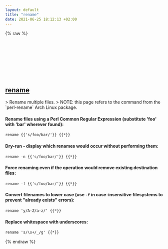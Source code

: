 ```yaml
---
layout: default
title: "rename"
date: 2021-06-25 18:12:13 +02:00
---
```

{% raw %}
<h2 id="rename">
  <a href="/en/linux/perl-rename.html">rename</a> <a href="#rename"><svg class="icon">
    <use href="/assets/images/unicode_sprite.svg#link" />
  </svg></a>
</h2>
> Rename multiple files.
> NOTE: this page refers to the command from the `perl-rename` Arch Linux package.

#### Rename files using a Perl Common Regular Expression (substitute 'foo' with 'bar' wherever found):
```shell
rename {{'s/foo/bar/'}} {{*}}
```
#### Dry-run - display which renames would occur without performing them:
```shell
rename -n {{'s/foo/bar/'}} {{*}}
```
#### Force renaming even if the operation would remove existing destination files:
```shell
rename -f {{'s/foo/bar/'}} {{*}}
```
#### Convert filenames to lower case (use `-f` in case-insensitive filesystems to prevent "already exists" errors):
```shell
rename 'y/A-Z/a-z/' {{*}}
```
#### Replace whitespace with underscores:
```shell
rename 's/\s+/_/g' {{*}}
```
{% endraw %}